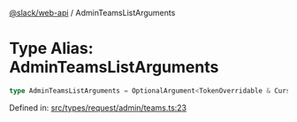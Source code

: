 [@slack/web-api](../index.md) / AdminTeamsListArguments

# Type Alias: AdminTeamsListArguments

```ts
type AdminTeamsListArguments = OptionalArgument<TokenOverridable & CursorPaginationEnabled>;
```

Defined in: [src/types/request/admin/teams.ts:23](https://github.com/slackapi/node-slack-sdk/blob/main/packages/web-api/src/types/request/admin/teams.ts#L23)
